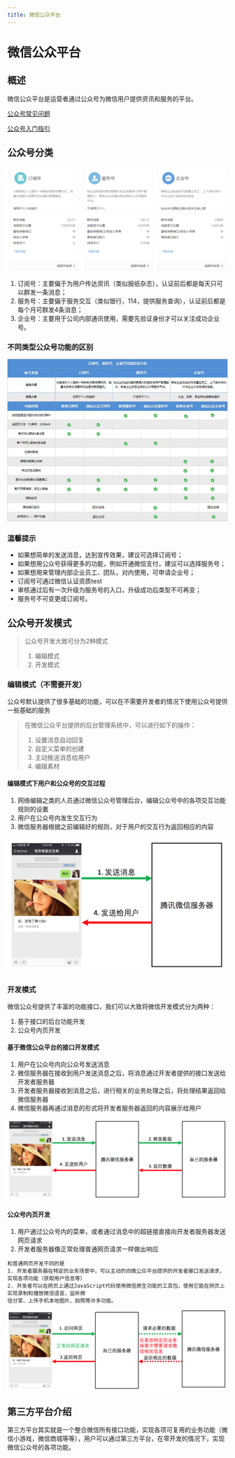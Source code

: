 ```yaml
---
title: 微信公众平台
---
```


# 微信公众平台

## 概述

<p class="tip">微信公众平台是运营者通过公众号为微信用户提供资讯和服务的平台。</p>

[公众号常见问题](http://kf.qq.com/product/weixinmp.html#hid=97)

[公众号入门指引](https://mp.weixin.qq.com/wiki?t=resource/res_main&id=mp1472017492_58YV5)

## 公众号分类


![公众号类型](./images/公众号类型.png)

1. 订阅号：主要偏于为用户传达资讯（类似报纸杂志），认证前后都是每天只可以群发一条消息；
1. 服务号：主要偏于服务交互（类似银行，114，提供服务查询），认证前后都是每个月可群发4条消息；
1. 企业号：主要用于公司内部通讯使用，需要先验证身份才可以关注成功企业号。

### 不同类型公众号功能的区别

![公众号区别介绍](./images/yewujieshao.jpg)

### 温馨提示

* 如果想简单的发送消息，达到宣传效果，建议可选择订阅号；
* 如果想用公众号获得更多的功能，例如开通微信支付，建议可以选择服务号；
* 如果想用来管理内部企业员工、团队，对内使用，可申请企业号；
* 订阅号可通过微信认证资质test
* 审核通过后有一次升级为服务号的入口，升级成功后类型不可再变；
* 服务号不可变更成订阅号。

## 公众号开发模式

> 公众号开发大致可分为2种模式
> 1. 编辑模式
> 2. 开发模式

### 编辑模式（不需要开发）

公众号默认提供了很多基础的功能，可以在不需要开发者的情况下使用公众号提供一些基础的服务
>在微信公众平台提供的后台管理系统中，可以进行如下的操作：
>1. 设置消息自动回复
>2. 自定义菜单的创建
>3. 主动推送消息给用户
>4. 编辑素材

#### 编辑模式下用户和公众号的交互过程

1. 网络编辑之类的人员通过微信公众号管理后台，编辑公众号中的各项交互功能规则的设置
2. 用户在公众号内发生交互行为
3. 微信服务器根据之前编辑好的规则，对于用户的交互行为返回相应的内容

![公众号开发](./images/微信公众号模式1.png )

### 开发模式

微信公众号提供了丰富的功能接口，我们可以大致将微信开发模式分为两种：
1. 基于接口的后台功能开发
2. 公众号内页开发

#### 基于微信公众平台的接口开发模式

1. 用户在公众号内向公众号发送消息
2. 微信服务器在接收到用户发送消息之后，将消息通过开发者提供的接口发送给开发者服务器
3. 开发者服务器接收到消息之后，进行相关的业务处理之后，将处理结果返回给微信服务器
4. 微信服务器再通过消息的形式将开发者服务器返回的内容展示给用户

![公众号开发](./images/微信公众号模式2.png)

#### 公众号内页开发

1. 用户通过公众号内的菜单，或者通过消息中的超链接直接向开发者服务器发送网页请求
2. 开发者服务器像正常处理普通网页请求一样做出响应

```text
和普通网页开发不同的是
1. 开发者服务器在特定的业务场景中，可以主动的向微公众平台提供的开发者接口发送请求，实现各项功能（获取用户信息等）
2. 开发者可以在网页上通过JavaScript代码使用微信原生功能的工具包，使用它能在网页上实现录制和播放微信语音、监听微
信分享、上传手机本地图片、拍照等许多功能。
```

![公众号开发](./images/微信公众号模式3.png)


## 第三方平台介绍

第三方平台其实就是一个整合微信所有接口功能，实现各项可复用的业务功能（微信小游戏，微信商城等等），用户可以通过第三方平台，在零开发的情况下，实现微信公众号的各项功能。